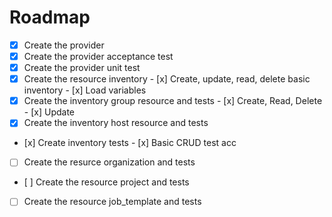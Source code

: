 # Roadmap

- [x] Create the provider
- [x] Create the provider acceptance test
- [x] Create the provider unit test
- [x] Create the resource inventory
      - [x] Create, update, read, delete basic inventory
      - [x] Load variables
- [x] Create the inventory group resource and tests
      - [x] Create, Read, Delete
      - [x] Update
- [x] Create the inventory host resource and tests
- [x] Create inventory tests
      -  [x] Basic CRUD test acc
- [ ] Create the resurce organization and tests
- [ ] Create the resource project and tests
- [ ] Create the resource job_template and tests
